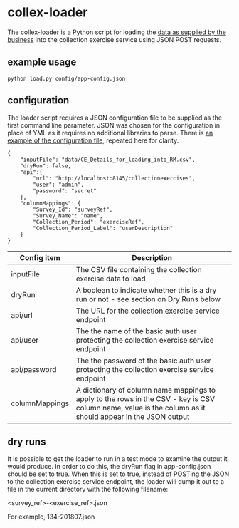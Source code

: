 collex-loader
=============

The collex-loader is a Python script for loading the [data as supplied by the business](data/CE_Details_for_loading_into_RM.csv) into the collection exercise service using JSON POST requests.

example usage
-------------

```
python load.py config/app-config.json
```

configuration
-------------

The loader script requires a JSON configuration file to be supplied as the first command line parameter.  JSON was chosen for the configuration in place of YML as it requires no additional libraries to parse. There is [an example of the configuration file](config/app-config.json), repeated here for clarity.

```
{
    "inputFile": "data/CE_Details_for_loading_into_RM.csv",
    "dryRun": false,
    "api":{
        "url": "http://localhost:8145/collectionexercises",
        "user": "admin",
        "password": "secret"
    },
    "columnMappings": {
        "Survey_Id": "surveyRef",
        "Survey_Name": "name",
        "Collection_Period": "exerciseRef",
        "Collection_Period_Label": "userDescription"
    }
}
```

| Config item    | Description |
| -----------    | ----------- |
| inputFile      | The CSV file containing the collection exercise data to load |
| dryRun         | A boolean to indicate whether this is a dry run or not - see section on Dry Runs below | 
| api/url        | The URL for the collection exercise service endpoint |
| api/user       | The the name of the basic auth user protecting the collection exercise service endpoint |
| api/password   | The the password of the basic auth user protecting the collection exercise service endpoint |
| columnMappings | A dictionary of column name mappings to apply to the rows in the CSV - key is CSV column name, value is the column as it should appear in the JSON output |

dry runs
--------

It is possible to get the loader to run in a test mode to examine the output it would produce. In order to do this, the dryRun flag in app-config.json should be set to true.  When this is set to true, instead of POSTing the JSON to the collection exercise service endpoint, the loader will dump it out to a file in the current directory with the following filename:

<survey_ref>-<exercise_ref>.json

For example, 134-201807.json
